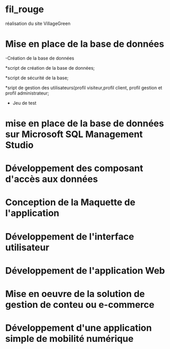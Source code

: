 # fil_rouge

réalisation du site VillageGreen

# Mise en place de la base de données

-Création de la base de données 

*script de création de la base de données;

*script de sécurité de la base;

*sript de gestion des utilisateurs(profil visiteur,profil client, profil gestion et profil administrateur;

- Jeu de test 

# mise en place de la base de données sur Microsoft SQL Management Studio

# Développement des composant d'accès aux données

# Conception de la Maquette de l'application

# Développement de l'interface utilisateur

# Développement de l'application Web

# Mise en oeuvre de la solution de gestion de conteu ou e-commerce

# Développement d'une application simple de mobilité numérique
